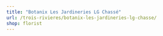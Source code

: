 ```yaml
---
title: "Botanix Les Jardineries LG Chassé"
url: /trois-rivieres/botanix-les-jardineries-lg-chasse/
shop: florist
---
```

